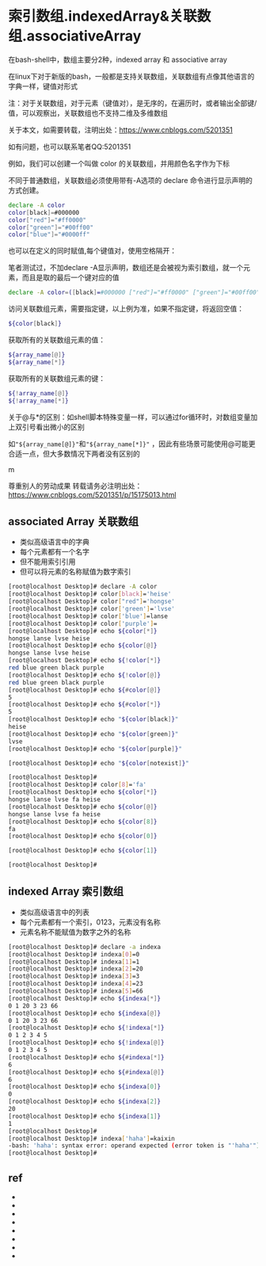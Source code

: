 # 索引数组.indexedArray&关联数组.associativeArray

在bash-shell中，数组主要分2种，indexed array 和 associative array

在linux下对于新版的bash，一般都是支持关联数组，关联数组有点像其他语言的字典一样，键值对形式

注：对于关联数组，对于元素（键值对），是无序的，在遍历时，或者输出全部键/值，可以观察出，关联数组也不支持二维及多维数组

关于本文，如需要转载，注明出处：https://www.cnblogs.com/5201351

如有问题，也可以联系笔者QQ:5201351

例如，我们可以创建一个叫做 color 的关联数组，并用颜色名字作为下标

不同于普通数组，关联数组必须使用带有-A选项的 declare 命令进行显示声明的方式创建。
```sh
declare -A color
color[black]=#000000
color["red"]="#ff0000"
color["green"]="#00ff00"
color["blue"]="#0000ff"
```
也可以在定义的同时赋值,每个键值对，使用空格隔开：

笔者测试过，不加declare -A显示声明，数组还是会被视为索引数组，就一个元素，而且是取的最后一个键对应的值
```sh
declare -A color=([black]=#000000 ["red"]="#ff0000" ["green"]="#00ff00" ["blue"]="#0000ff")
```
访问关联数组元素，需要指定键，以上例为准，如果不指定键，将返回空值：
```sh
${color[black]}
```
获取所有的关联数组元素的值：
```sh
${array_name[@]}
${array_name[*]}
```

获取所有的关联数组元素的键：
```sh
${!array_name[@]}
${!array_name[*]}
```
关于@与*的区别：如shell脚本特殊变量一样，可以通过for循环时，对数组变量加上双引号看出微小的区别

如`"${array_name[@]}"`和`"${array_name[*]}"` ，因此有些场景可能使用@可能更合适一点，但大多数情况下两者没有区别的

 m

尊重别人的劳动成果 转载请务必注明出处：https://www.cnblogs.com/5201351/p/15175013.html



## associated Array 关联数组
* 类似高级语言中的字典
* 每个元素都有一个名字
* 但不能用索引引用
* 但可以将元素的名称赋值为数字索引

```sh
[root@localhost Desktop]# declare -A color
[root@localhost Desktop]# color[black]='heise'
[root@localhost Desktop]# color["red"]='hongse'
[root@localhost Desktop]# color['green']='lvse'
[root@localhost Desktop]# color['blue']=lanse
[root@localhost Desktop]# color['purple']=
[root@localhost Desktop]# echo ${color[*]}
hongse lanse lvse heise
[root@localhost Desktop]# echo ${color[@]}
hongse lanse lvse heise
[root@localhost Desktop]# echo ${!color[*]}
red blue green black purple
[root@localhost Desktop]# echo ${!color[@]}
red blue green black purple
[root@localhost Desktop]# echo ${#color[@]}
5
[root@localhost Desktop]# echo ${#color[*]}
5
[root@localhost Desktop]# echo "${color[black]}"
heise
[root@localhost Desktop]# echo "${color[green]}"
lvse
[root@localhost Desktop]# echo "${color[purple]}"

[root@localhost Desktop]# echo "${color[notexist]}"

[root@localhost Desktop]# 
[root@localhost Desktop]# color[8]='fa'
[root@localhost Desktop]# echo ${color[*]}
hongse lanse lvse fa heise
[root@localhost Desktop]# echo ${color[@]}
hongse lanse lvse fa heise
[root@localhost Desktop]# echo ${color[8]}
fa
[root@localhost Desktop]# echo ${color[0]}

[root@localhost Desktop]# echo ${color[1]}

[root@localhost Desktop]# 
```


## indexed Array 索引数组
* 类似高级语言中的列表
* 每个元素都有一个索引，0123，元素没有名称
* 元素名称不能赋值为数字之外的名称

```sh
[root@localhost Desktop]# declare -a indexa
[root@localhost Desktop]# indexa[0]=0
[root@localhost Desktop]# indexa[1]=1
[root@localhost Desktop]# indexa[2]=20
[root@localhost Desktop]# indexa[3]=3
[root@localhost Desktop]# indexa[4]=23
[root@localhost Desktop]# indexa[5]=66
[root@localhost Desktop]# echo ${indexa[*]}
0 1 20 3 23 66
[root@localhost Desktop]# echo ${indexa[@]}
0 1 20 3 23 66
[root@localhost Desktop]# echo ${!indexa[*]}
0 1 2 3 4 5
[root@localhost Desktop]# echo ${!indexa[@]}
0 1 2 3 4 5
[root@localhost Desktop]# echo ${#indexa[*]}
6
[root@localhost Desktop]# echo ${#indexa[@]}
6
[root@localhost Desktop]# echo ${indexa[0]}
0
[root@localhost Desktop]# echo ${indexa[2]}
20
[root@localhost Desktop]# echo ${indexa[1]}
1
[root@localhost Desktop]# 
[root@localhost Desktop]# indexa['haha']=kaixin
-bash: 'haha': syntax error: operand expected (error token is "'haha'")
[root@localhost Desktop]# 
```




## ref
* []()
* []()
* []()
* []()
* []()
* []()
* []()
* []()

